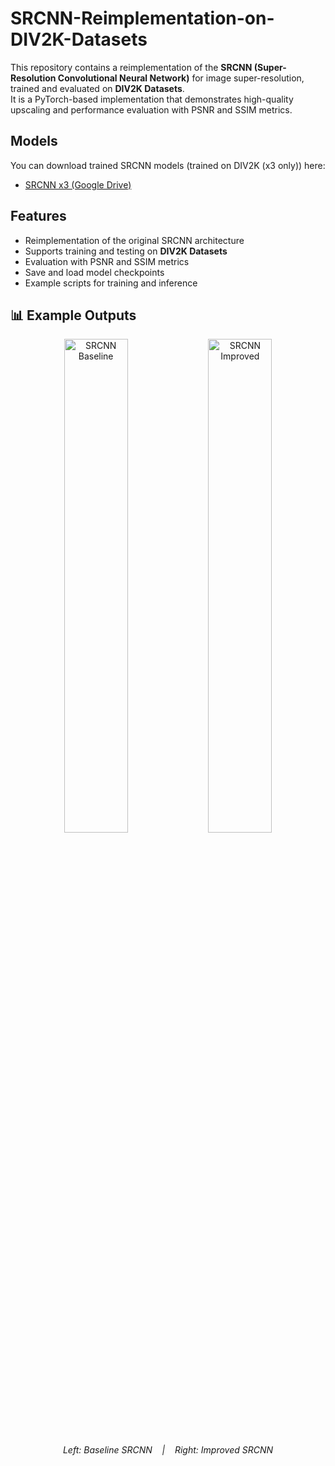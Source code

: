 # SRCNN-Reimplementation-on-DIV2K-Datasets

This repository contains a reimplementation of the **SRCNN (Super-Resolution Convolutional Neural Network)** for image super-resolution, trained and evaluated on **DIV2K Datasets**.  
It is a PyTorch-based implementation that demonstrates high-quality upscaling and performance evaluation with PSNR and SSIM metrics.

## Models

You can download trained SRCNN models (trained on DIV2K (x3 only)) here:

- [SRCNN x3 (Google Drive)](https://drive.google.com/drive/folders/1Nv-ZU3OpHA9f7KTrQeWfWpL1c6jH8w-Q?usp=sharing)

## Features

- Reimplementation of the original SRCNN architecture
- Supports training and testing on **DIV2K Datasets**
- Evaluation with PSNR and SSIM metrics
- Save and load model checkpoints
- Example scripts for training and inference

## 📊 Example Outputs

<p align="center">
  <img src="assets/srcnn_baseline.png" alt="SRCNN Baseline" width="45%"/>
  <img src="assets/srcnn_improved.png" alt="SRCNN Improved" width="45%"/>
</p>

<p align="center">
  <em>Left: Baseline SRCNN &nbsp;&nbsp; | &nbsp;&nbsp; Right: Improved SRCNN</em>
</p>
